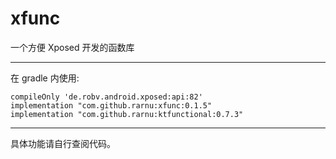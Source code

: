 # xfunc

一个方便 Xposed 开发的函数库

- - -

在 gradle 内使用:

```
compileOnly 'de.robv.android.xposed:api:82'
implementation "com.github.rarnu:xfunc:0.1.5"
implementation "com.github.rarnu:ktfunctional:0.7.3"
```

- - -

具体功能请自行查阅代码。